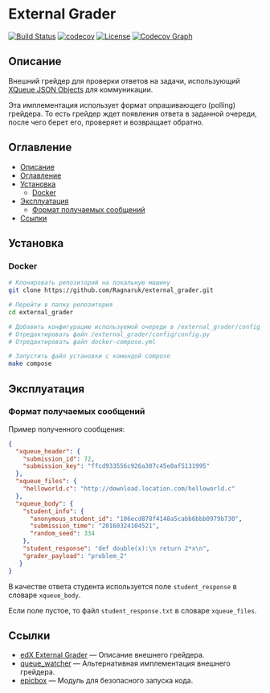# External Grader
[![Build Status](https://travis-ci.org/Ragnaruk/external_grader.svg?branch=master)](https://travis-ci.org/Ragnaruk/external_grader)
[![codecov](https://codecov.io/gh/Ragnaruk/external_grader/branch/master/graph/badge.svg)](https://codecov.io/gh/Ragnaruk/external_grader)
[![License](https://img.shields.io/badge/license-MIT-lightgrey.svg)](https://github.com/Ragnaruk/external_grader/blob/master/LICENSE)
[![Codecov Graph](https://codecov.io/gh/Ragnaruk/external_grader/branch/master/graphs/icicle.svg)](https://codecov.io/gh/Ragnaruk/external_grader/branch/master/graphs/icicle.svg)

## Описание
Внешний грейдер для проверки ответов на задачи, использующий [XQueue JSON Objects](https://edx.readthedocs.io/projects/edx-partner-course-staff/en/latest/exercises_tools/external_graders.html#xqueue-json-objects) для коммуникации.

Эта имплементация использует формат опрашивающего (polling) грейдера. То есть грейдер ждет появления ответа в заданной очереди, после чего берет его, проверяет и возвращает обратно.

## Оглавление
* [Описание](#Описание)
* [Оглавление](#Оглавление)
* [Установка](#Установка)
    * [Docker](#Docker)
* [Эксплуатация](#Эксплуатация)
    * [Формат получаемых сообщений](#Формат_получаемых_сообщений)
* [Ссылки](#Ссылки)

## Установка
### Docker
```bash
# Клонировать репозиторий на локальную машину
git clone https://github.com/Ragnaruk/external_grader.git

# Перейти в папку репозитория
cd external_grader

# Добавить конфигурацию используемой очереди в /external_grader/config_queue/
# Отредактировать файл /external_grader/config/config.py
# Отредактировать файл docker-compose.yml

# Запустить файл установки с командой compose
make compose
```

## Эксплуатация
### Формат получаемых сообщений
Пример полученного сообщения:
```json
{
  "xqueue_header": {
    "submission_id": 72,
    "submission_key": "ffcd933556c926a307c45e0af5131995"
  },
  "xqueue_files": {
    "helloworld.c": "http://download.location.com/helloworld.c"
  },
  "xqueue_body": {
    "student_info": {
      "anonymous_student_id": "106ecd878f4148a5cabb6bbb0979b730",
      "submission_time": "20160324104521",
      "random_seed": 334
    },
    "student_response": "def double(x):\n return 2*x\n",
    "grader_payload": "problem_2"
   }
}
```

В качестве ответа студента используется поле `student_response` в словаре `xqueue_body`.

Если поле пустое, то файл `student_response.txt` в словаре `xqueue_files`.

## Ссылки
* [edX External Grader](https://edx.readthedocs.io/projects/edx-partner-course-staff/en/latest/exercises_tools/external_graders.html) — Описание внешнего грейдера.
* [queue_watcher](https://github.com/edx/xqueue-watcher) — Альтернативная имплементация внешнего грейдера.
* [epicbox](https://github.com/StepicOrg/epicbox) — Модуль для безопасного запуска кода.
